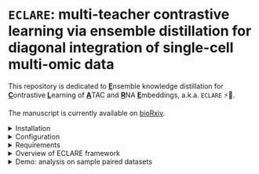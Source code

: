 # `ECLARE`: multi-teacher contrastive learning via ensemble distillation for diagonal integration of single-cell multi-omic data

This repository is dedicated to <ins>**E**</ins>nsemble knowledge distillation for <ins>**C**</ins>ontrastive <ins>**L**</ins>earning of <ins>**A**</ins>TAC and <ins>**R**</ins>NA <ins>**E**</ins>mbeddings, a.k.a. `ECLARE` :zap::cake:.

The manuscript is currently available on [bioRxiv](https://doi.org/10.1101/2025.01.24.634799).

<details>
<summary>Installation</summary>

1. First, clone the repository:

    ```bash
    git clone https://github.com/li-lab-mcgill/ECLARE.git
    cd ECLARE
    ```

2. Create a virtual environment (use Python 3.9.6 for best reproducibility):
    ```bash
    python -m venv eclare_env
    ```

3. Activate the virtual environment
    
    Windows
    ```bash
    eclare_env\Scripts\activate
    ```
    
    macOS and Linux
    ```bash 
    source eclare_env/bin/activate
    ```

    Git Bash on Windows
    ```bash
    source eclare_env/Scripts/activate
    ```

4. Install the package:
    For standard installation:
    ```bash
    pip install .
    ```

    For editable installation (recommended for development):
    ```bash
    pip install -e .
    ```
</details>

<details>
<summary>Configuration</summary>

Before running the application, you need to set up your configuration file. Follow these steps:

1. Copy the template configuration file:

    ```bash
    cp config/config_template.yaml config/config.yaml
    ```

2. Edit `config.yaml` to suit your environment. Update paths and settings as necessary:

    ```yaml
    active_environment: "local_directories"

    local_directories:
      outpath: "/your/custom/output/path"
      datapath: "/your/custom/data/path"
    ```
</details>

<details>
<summary>Requirements</summary>

- Python ≥ 3.9 (3.9.6 for best reproducibility)
- See `setup.py` for a complete list of dependencies
</details>

<details>
<summary>Overview of ECLARE framework</summary>

---



ECLARE (Ensemble knowledge distillation for Contrastive Learning of ATAC and RNA Embeddings) is a framework designed to integrate single-cell multi-omic data, specifically scRNA-seq and scATAC-seq data, through these key components:

1. **Multi-Teacher Knowledge Distillation**:
   - Multiple teacher models are trained on paired datasets (where RNA and ATAC data are available for the same cells)
   - These teachers then guide a student model that works with unpaired data
   - This approach helps transfer knowledge from well-understood paired samples to situations where only unpaired data is available

2. **Contrastive Learning**:
   - Uses a refined contrastive learning objective to learn representations of both RNA and ATAC data
   - Helps align features across different modalities (RNA and ATAC)
   - Enables the model to understand relationships between different data types

3. **Transport-based Loss**:
   - Implements a transport-based loss function for precise alignment between RNA and ATAC modalities
   - Helps ensure that the learned representations are biologically meaningful

The framework is particularly valuable because it:
- Addresses the common problem of limited paired multi-omic data
- Enables integration of unpaired data through knowledge transfer
- Preserves biological structure in the integrated data
- Facilitates downstream analyses like gene regulatory network inference

---

Figure 1 from manuscript: Overview of ECLARE

<div style="display: flex; justify-content: center; margin: 20px;">
  <div style="background: white; padding: 20px; border-radius: 8px;">
    <img src="fig1_landscape_no_alpha.png" alt="ECLARE Framework"/>
  </div>
</div>
</details>

<details>
<summary>Demo: analysis on sample paired datasets</summary>


We provide a demo notebook to analyze the sample paired datasets. This notebook is located in `sample_paired_datasets_analysis.ipynb`.

This analysis is based on using DLPFC_Anderson and DLPFC_Ma as source datasets and PFC_Zhu as target dataset. See Table 1 in the [manuscript](https://www.biorxiv.org/content/10.1101/2024.01.22.576482) for more details about datasets.

Sample data is available from Zenodo at https://doi.org/10.5281/zenodo.14794845. Instructions for downloading the data are available in the notebook.

</details>

